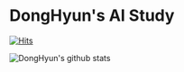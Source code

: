 # DongHyun's AI Study 

[![Hits](https://hits.seeyoufarm.com/api/count/incr/badge.svg?url=https%3A%2F%2Fgithub.com%2FDongHyun99&count_bg=%2379C83D&title_bg=%23555555&icon=&icon_color=%23E7E7E7&title=hits&edge_flat=false)](https://hits.seeyoufarm.com)

![DongHyun's github stats](https://github-readme-stats.vercel.app/api?username=DongHyun99&show_icons=true)
